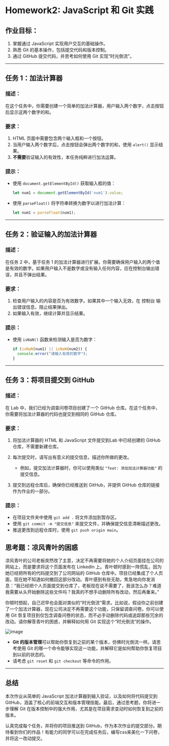 # Homework2: JavaScript 和 Git 实践

## 作业目标：

1. 掌握通过 JavaScript 实现用户交互的基础操作。
2. 熟悉 Git 的基本操作，包括提交代码和版本控制。
3. 通过 GitHub 提交代码，并思考如何使用 Git 实现“时光倒流”。

---

## 任务 1：加法计算器

### 描述：

在这个任务中，你需要创建一个简单的加法计算器，用户输入两个数字，点击按钮后显示这两个数字的和。

### 要求：

1. HTML 页面中需要包含两个输入框和一个按钮。
2. 当用户输入两个数字后，点击按钮会弹出两个数字的和，使用 `alert()` 显示结果。
3. **不需要**验证输入的有效性，本任务纯粹进行加法运算。

### 提示：

* 使用 `document.getElementById()` 获取输入框的值：

  ```javascript
  let num1 = document.getElementById('num1').value;
  ```
* 使用 `parseFloat()` 将字符串转换为数字以进行加法计算：

  ```javascript
  let num1 = parseFloat(num1);
  ```

---

## 任务 2：验证输入的加法计算器

### 描述：

在任务 2 中，基于任务 1 的加法计算器进行扩展。你需要确保用户输入的两个值是有效的数字。如果用户输入不是数字或没有输入任何内容，应在控制台输出错误，并且不弹出结果。

### 要求：

1. 检查用户输入的内容是否为有效数字。如果其中一个输入无效，在 控制台 输出错误信息，阻止结果弹出。
2. 如果输入有效，继续计算并显示结果。

### 提示：

* 使用 `isNaN()` 函数来检测输入是否为数字：

  ```javascript
  if (isNaN(num1) || isNaN(num2)) {
    console.error("请输入有效的数字");
  }
  ```

---

## 任务 3：将项目提交到 GitHub

### 描述：

在 Lab 中，我们已经为调查问卷项目创建了一个 GitHub 仓库。在这个任务中，你需要将加法计算器的代码也提交到相同的 GitHub 仓库。

### 要求：

1. 将加法计算器的 HTML 和 JavaScript 文件提交到Lab 中已经创建的 GitHub 仓库，不需要新建仓库。
2. 每次提交时，请写出有意义的提交信息，描述你所做的更改。

    * 例如，提交加法计算器时，你可以使用类似 `"feat: 添加加法计算器功能"` 的提交信息。
3. 提交到远程仓库后，确保你已经推送到 GitHub，并提供 GitHub 仓库的链接作为作业的一部分。

### 提示：

* 在项目文件夹中使用 `git add .` 将文件添加到暂存区。
* 使用 `git commit -m "提交信息"` 来提交文件，并确保提交信息清晰描述更改。
* 推送更改到远程仓库时，使用 `git push origin main`。

## 思考题：凉风青叶的困惑

凉风青叶的公司老板突然改了主意，决定不再需要将她的个人介绍页面挂在公司的网站上，而是要求将这个页面发布在 LinkedIn 上。青叶顿时感到一阵慌乱，因为她已经把所有的代码提交到了公司网站的 GitHub 仓库中。项目已经集成了个人页面，现在她不知道如何撤回这部分改动。青叶感到有些无助，焦急地向你发消息：“我已经把个人页面提交到仓库了，老板现在说不需要了，我该怎么办？难道我需要从头开始删除这些文件吗？我真的不想手动删除所有改动，然后再重来。”

你顿时想起，自己迟早也会面对类似的“时光倒流”需求。比如说，假设你之前创建了一个加法计算器，现在公司决定不再需要这个功能，只保留调查问卷。你可以使用 Git 恢复项目到仅包含调查问卷的状态，而不必手动删除代码或追踪那些冗余的改动。请你解答青叶的困惑，并解释如何用 Git 实现这个“时光倒流”的操作。

![image](https://cdn.xyxsw.site/AobaAsk.jpg)

* **Git 的版本管理**可以帮助你恢复到之前的某个版本，仿佛时光倒流一样。请思考使用 Git 的哪一个命令能够实现这一功能，并解释它是如何帮助你恢复项目到以前的状态的。
* 请考虑 `git reset` 和 `git checkout` 等命令的作用。

---

## 总结

本次作业从简单的 JavaScript 加法计算器到输入验证，以及如何将代码提交到 GitHub，涵盖了核心的前端交互和版本管理技能。最后，通过思考题，你将进一步理解 Git 在版本控制中的强大作用，尤其是在项目需求变动时如何恢复到之前的版本。

认真完成每个任务，并将你的项目推送到 GitHub，作为本次作业的提交部分。期待看到你们的作品！有能力的同学可以在完成任务后，编写css来美化一下问卷，并将这一改动提交。